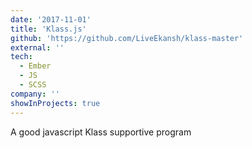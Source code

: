 ```yaml
---
date: '2017-11-01'
title: 'Klass.js'
github: 'https://github.com/LiveEkansh/klass-master'
external: ''
tech:
  - Ember
  - JS
  - SCSS
company: ''
showInProjects: true
---
```


A good javascript Klass supportive program
